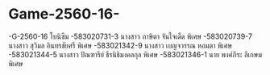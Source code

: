 # Game-2560-16-
-G-2560-16 โบนิซึม
-583020731-3 นางสาว ภาษิตา จันใจเด็ด       พิเศษ
-583020739-7 นางสาว สุวิมล อินทรชัยศรี       พิเศษ
-583021342-9 นางสาว เบญจวรรณ หอมตา      พิเศษ
-583021344-5 นางสาว ปัณฑารีย์ ธีรนิธิมงคลกุล   พิเศษ
-583021346-1 นาย พงศ์ภีระ ลีเกษม           พิเศษ
